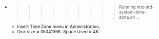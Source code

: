* >>>>>>>>> Running inst-std-system-time-zone.sh ...
  * Insert Time Zone menu in Administration.
  * Disk size = 3504136K. Space Used = 4K.
